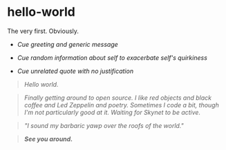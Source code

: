 # hello-world
The very first. Obviously.

- *Cue greeting and generic message*

- *Cue random information about self to exacerbate self's quirkiness*

- *Cue unrelated quote with no justification*

>*Hello world.*

>*Finally getting around to open source.*
>*I like red objects and black coffee and Led Zeppelin and poetry. Sometimes I code a bit, though I'm not particularly good at it. Waiting for Skynet to be active.*

>*"I sound my barbaric yawp over the roofs of the world."*

>***See you around.***
